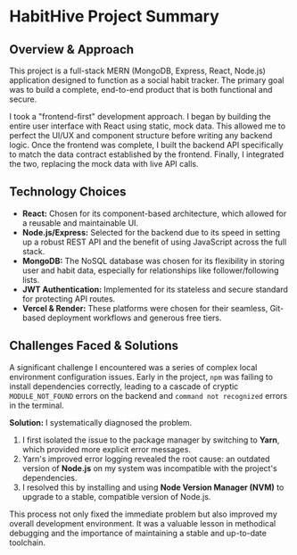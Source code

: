 # HabitHive Project Summary

## Overview & Approach

This project is a full-stack MERN (MongoDB, Express, React, Node.js) application designed to function as a social habit tracker. The primary goal was to build a complete, end-to-end product that is both functional and secure.

I took a "frontend-first" development approach. I began by building the entire user interface with React using static, mock data. This allowed me to perfect the UI/UX and component structure before writing any backend logic. Once the frontend was complete, I built the backend API specifically to match the data contract established by the frontend. Finally, I integrated the two, replacing the mock data with live API calls.

## Technology Choices

- **React:** Chosen for its component-based architecture, which allowed for a reusable and maintainable UI.
- **Node.js/Express:** Selected for the backend due to its speed in setting up a robust REST API and the benefit of using JavaScript across the full stack.
- **MongoDB:** The NoSQL database was chosen for its flexibility in storing user and habit data, especially for relationships like follower/following lists.
- **JWT Authentication:** Implemented for its stateless and secure standard for protecting API routes.
- **Vercel & Render:** These platforms were chosen for their seamless, Git-based deployment workflows and generous free tiers.

## Challenges Faced & Solutions

A significant challenge I encountered was a series of complex local environment configuration issues. Early in the project, `npm` was failing to install dependencies correctly, leading to a cascade of cryptic `MODULE_NOT_FOUND` errors on the backend and `command not recognized` errors in the terminal.

**Solution:**
I systematically diagnosed the problem.
1. I first isolated the issue to the package manager by switching to **Yarn**, which provided more explicit error messages.
2. Yarn's improved error logging revealed the root cause: an outdated version of **Node.js** on my system was incompatible with the project's dependencies.
3. I resolved this by installing and using **Node Version Manager (NVM)** to upgrade to a stable, compatible version of Node.js.

This process not only fixed the immediate problem but also improved my overall development environment. It was a valuable lesson in methodical debugging and the importance of maintaining a stable and up-to-date toolchain.